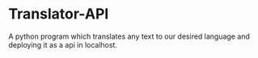 # Translator-API
A python program which translates any text to our desired language and deploying it as a api in localhost.
